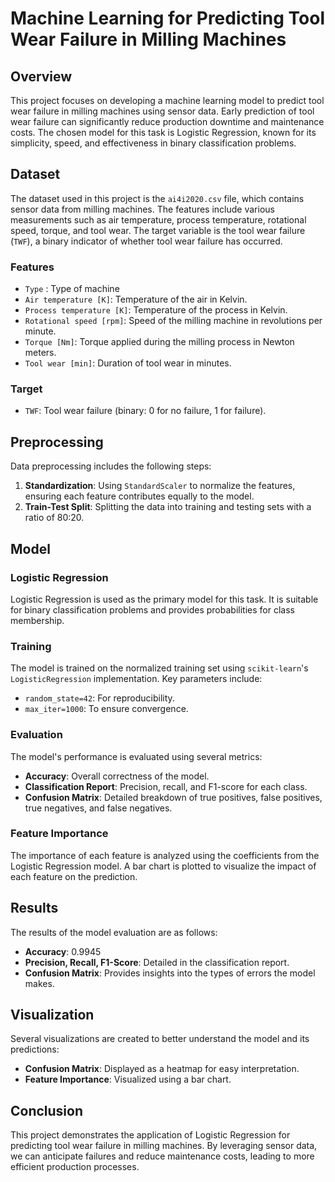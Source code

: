 # Machine Learning for Predicting Tool Wear Failure in Milling Machines

## Overview

This project focuses on developing a machine learning model to predict tool wear failure in milling machines using sensor data. Early prediction of tool wear failure can significantly reduce production downtime and maintenance costs. The chosen model for this task is Logistic Regression, known for its simplicity, speed, and effectiveness in binary classification problems.

## Dataset

The dataset used in this project is the `ai4i2020.csv` file, which contains sensor data from milling machines. The features include various measurements such as air temperature, process temperature, rotational speed, torque, and tool wear. The target variable is the tool wear failure (`TWF`), a binary indicator of whether tool wear failure has occurred.

### Features

- `Type` : Type of machine
- `Air temperature [K]`: Temperature of the air in Kelvin.
- `Process temperature [K]`: Temperature of the process in Kelvin.
- `Rotational speed [rpm]`: Speed of the milling machine in revolutions per minute.
- `Torque [Nm]`: Torque applied during the milling process in Newton meters.
- `Tool wear [min]`: Duration of tool wear in minutes.

### Target

- `TWF`: Tool wear failure (binary: 0 for no failure, 1 for failure).

## Preprocessing

Data preprocessing includes the following steps:

1. **Standardization**: Using `StandardScaler` to normalize the features, ensuring each feature contributes equally to the model.
2. **Train-Test Split**: Splitting the data into training and testing sets with a ratio of 80:20.

## Model

### Logistic Regression

Logistic Regression is used as the primary model for this task. It is suitable for binary classification problems and provides probabilities for class membership.

### Training

The model is trained on the normalized training set using `scikit-learn`'s `LogisticRegression` implementation. Key parameters include:

- `random_state=42`: For reproducibility.
- `max_iter=1000`: To ensure convergence.

### Evaluation

The model's performance is evaluated using several metrics:

- **Accuracy**: Overall correctness of the model.
- **Classification Report**: Precision, recall, and F1-score for each class.
- **Confusion Matrix**: Detailed breakdown of true positives, false positives, true negatives, and false negatives.

### Feature Importance

The importance of each feature is analyzed using the coefficients from the Logistic Regression model. A bar chart is plotted to visualize the impact of each feature on the prediction.

## Results

The results of the model evaluation are as follows:

- **Accuracy**: 0.9945
- **Precision, Recall, F1-Score**: Detailed in the classification report.
- **Confusion Matrix**: Provides insights into the types of errors the model makes.

## Visualization

Several visualizations are created to better understand the model and its predictions:

- **Confusion Matrix**: Displayed as a heatmap for easy interpretation.
- **Feature Importance**: Visualized using a bar chart.

## Conclusion

This project demonstrates the application of Logistic Regression for predicting tool wear failure in milling machines. By leveraging sensor data, we can anticipate failures and reduce maintenance costs, leading to more efficient production processes.
